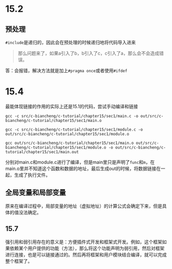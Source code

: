 # 15.2
## 预处理
`#include`是递归的，因此会在预处理的时候递归地将代码导入进来
> 那么问题来了，如果a引入了b，b引入了c，c引入了a，那么会不会造成错误。

答：会报错，解决方法就是加上`#pragma once`或者使用`#ifdef`

# 15.4

最能体现链接的作用的实际上还是15.1的代码，尝试手动编译和链接
```shel
gcc -c src/c-biancheng/c-tutorial/chapter15/sec1/main.c -o out/src/c-biancheng/c-tutorial/chapter15/sec1/main.o

gcc -c src/c-biancheng/c-tutorial/chapter15/sec1/module.c -o out/src/c-biancheng/c-tutorial/chapter15/sec1/module.o

gcc out/src/c-biancheng/c-tutorial/chapter15/sec1/main.o out/src/c-biancheng/c-tutorial/chapter15/sec1/module.o -o out/src/c-biancheng/c-tutorial/chapter15/sec1/main.out
```

分别对main.c和module.c进行了编译，但是main里只是声明了`func`和`m`，在main.o里并不知道这个函数和数据的地址，最后生成out的时候，将数据链接在一起，生成了执行文件。

## 全局变量和局部变量

原来在编译过程中，局部变量的地址（虚拟地址）的计算公式会确定下来，但是具体的值没法确定。

## 15.7
强引用和弱引用存在的意义是：方便插件式开发和框架式开发。例如，这个框架如果依赖某个用户提供的功能（方法），那么将这个功能声明为弱引用，然后对框架进行连接，也是可以链接通过的。然后再将框架和用户模块结合编译，就可以完成整个框架了。